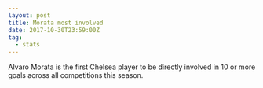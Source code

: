 ```yaml
---  
layout: post
title: Morata most involved
date: 2017-10-30T23:59:00Z
tag:
  - stats
---
```

 
Alvaro Morata is the first Chelsea player to be directly involved in 10 or more goals across all competitions this season.

